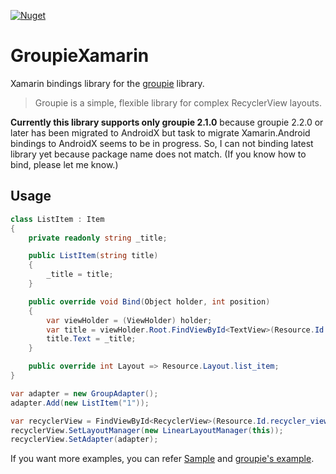 [![Nuget](https://img.shields.io/nuget/v/Xwray.Groupie.svg)](https://www.nuget.org/packages/Xwray.Groupie/)

# GroupieXamarin

Xamarin bindings library for the [groupie](https://github.com/lisawray/groupie) library.

> Groupie is a simple, flexible library for complex RecyclerView layouts.

**Currently this library supports only groupie 2.1.0** because groupie 2.2.0 or later has been migrated to AndroidX but task to migrate Xamarin.Android bindings to AndroidX seems to be in progress. So, I can not binding latest library yet because package name does not match. (If you know how to bind, please let me know.)

## Usage

```cs
class ListItem : Item
{
    private readonly string _title;

    public ListItem(string title)
    {
        _title = title;
    }

    public override void Bind(Object holder, int position)
    {
        var viewHolder = (ViewHolder) holder;
        var title = viewHolder.Root.FindViewById<TextView>(Resource.Id.title);
        title.Text = _title;
    }

    public override int Layout => Resource.Layout.list_item;
}
```

```cs
var adapter = new GroupAdapter();
adapter.Add(new ListItem("1"));

var recyclerView = FindViewById<RecyclerView>(Resource.Id.recycler_view);
recyclerView.SetLayoutManager(new LinearLayoutManager(this));
recyclerView.SetAdapter(adapter);
```

If you want more examples, you can refer [Sample](https://github.com/CORDEA/GroupieXamarin/tree/master/Sample) and [groupie's example](https://github.com/lisawray/groupie/tree/2.1.0/example).
